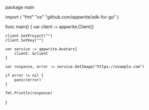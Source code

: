 package main

import (
    "fmt"
    "os"
    "github.com/appwrite/sdk-for-go"
)

func main() {
    var client := appwrite.Client{}

    client.SetProject("")
    client.SetKey("")

    var service := appwrite.Avatars{
        client: &client
    }

    var response, error := service.GetImage("https://example.com")

    if error != nil {
        panic(error)
    }

    fmt.Println(response)
}